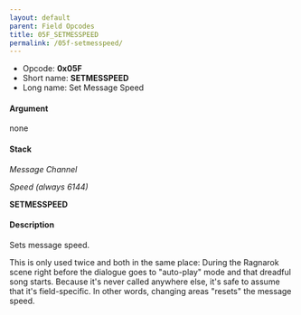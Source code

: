 ```yaml
---
layout: default
parent: Field Opcodes
title: 05F_SETMESSPEED
permalink: /05f-setmesspeed/
---
```


-   Opcode: **0x05F**
-   Short name: **SETMESSPEED**
-   Long name: Set Message Speed

#### Argument

none

#### Stack

  
*Message Channel*

*Speed (always 6144)*

**SETMESSPEED**

#### Description

Sets message speed.

This is only used twice and both in the same place: During the Ragnarok scene right before the dialogue goes to "auto-play" mode and that dreadful song starts. Because it's never called anywhere else, it's safe to assume that it's field-specific. In other words, changing areas "resets" the message speed.
